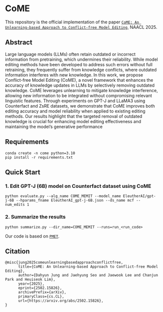 # CoME

This repository is the official implementation of the paper [``CoME: An Unlearning-based Approach to Conflict-free Model Editing``](http://arxiv.org/abs/2502.15826), NAACL 2025.

## Abstract
Large language models (LLMs) often retain outdated or incorrect information from pretraining, which undermines their reliability. While model editing methods have been developed to address such errors without full retraining, they frequently suffer from knowledge conflicts, where outdated information interferes with new knowledge. In this work, we propose Conflict-free Model Editing (CoME), a novel framework that enhances the accuracy of knowledge updates in LLMs by selectively removing outdated knowledge. CoME leverages unlearning to mitigate knowledge interference, allowing new information to be integrated without compromising relevant linguistic features. Through experiments on GPT-J and LLaMA3 using Counterfact and ZsRE datasets, we demonstrate that CoME improves both editing accuracy and model reliability when applied to existing editing methods. Our results highlight that the targeted removal of outdated knowledge is crucial for enhancing model editing effectiveness and maintaining the model’s generative performance

## Requirements

```
conda create -n come python=3.10
pip install -r requirements.txt
```

## Quick Start
### 1. Edit GPT-J (6B) model on Counterfact dataset using CoME

```
python evaluate.py --alg_name COME_MEMIT --model_name EleutherAI/gpt-j-6B --hparams_fname EleutherAI_gpt-j-6B.json --ds_name mcf --num_edits 1
```

### 2. Summarize the results

```
python summarize.py --dir_name=COME_MEMIT --runs=run_<run_code>
```

Our code is based on  [``PMET``](https://github.com/xpq-tech/PMET).

## Citation

```
@misc{jung2025comeunlearningbasedapproachconflictfree,
      title={CoME: An Unlearning-based Approach to Conflict-free Model Editing}, 
      author={Dahyun Jung and Jaehyung Seo and Jaewook Lee and Chanjun Park and Heuiseok Lim},
      year={2025},
      eprint={2502.15826},
      archivePrefix={arXiv},
      primaryClass={cs.CL},
      url={https://arxiv.org/abs/2502.15826}, 
}
```
